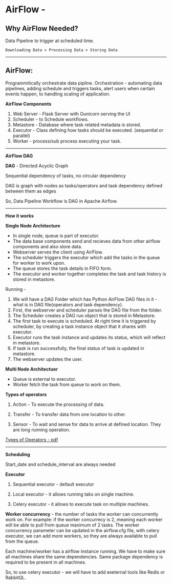 # AirFlow - 


## Why AirFlow Needed?

Data Pipeline to trigger at scheduled time.

```
Downloading Data > Processing Data > Storing Data
```
----

## AirFlow:

Programmitically orchestrate data pipline. Orchestration - automating data pipelines, adding schedule and triggers tasks, alert users when certain events happen, to handling scaling of application.

**AirFlow Components**

1. Web Server - Flask Server with Gunicorn serving the UI
2. Scheduler - to Schedule workflows.
3. Metastore - Database where task related metadata is stored.
4. Executor - Class defining how tasks should be executed. (sequential or parallel)
5. Worker - process/sub process executing your task.

----
**AirFlow DAG**

**DAG** - Directed Acyclic Graph

Sequential dependency of tasks, no circular dependency

DAG is graph with nodes as tasks/operators and task dependency defined between them as edges

So, Data Pipeline Workflow is DAG in Apache Airflow.

----
**How it works**

**Single Node Architecture**

- In single node, queue is part of executor. 
- The data base components send and recieves data from other airflow components and also store data. 
- Webserver serves the client using AirFlow. 
- The scheduler triggers the executor which add the tasks in the queue for worker to work upon.
- The queue stores the task details in FIFO form.
- The executor and worker together completes the task and task history is stored in metastore.

Running - 

1. We will have a DAG Folder which has Python AirFlow DAG files in it - what is in DAG file(operators and task dependency).
2. First, the webserver and scheduler parses the DAG file from the folder.
3. The Scheduler creates a DAG run object that is stored in Metastore.
4. The first task to execute is scheduled. At right time it is triggered by scheduler, by creating a task instance object that it shares with executor.
5. Executor runs the task instance and updates its status, which will reflect in metastore.
6. If task is run successfully, the final status of task is updated in metastore.
7. The webserver updates the user.


**Multi Node Architectuer**

- Queue is external to executor.
- Worker fetch the task from queue to work on them.


**Types of operators**

1. Action - To execute the processing of data.

2. Transfer - To transfer data from one location to other.

3. Sensor - To wait and sense for data to arrive at defined location. They are long running operation.

[Types of Operators - pdf](https://att-c.udemycdn.com/2020-01-21_14-50-16-0358b2195065f263c3cb612c1bc9c826/original.pdf?response-content-disposition=attachment%3B+filename%3DSection%2B3%2B-%2BWhat%2Bis%2Ban%2BOperator_.pdf&Expires=1648027579&Signature=lOoI3leqN0~bz9s-4JiJkqr9uG9n0LE3ZnNiACb-8U5ovpv~HVL4qnpEDIs9e~8de8Mgnb-vhiAVj6dyoMUx3GtAFvlYDdDP1F498s2E6iA8x4HjlSFiSz7B98B9ti8ayivaufngdM4PRBwTDXmRNOutyL~Xjd-mytwAnGJLhNQ8q3GP8MiwUeJ8BCNZ1ufO1Aw7lu1pid9RSxl8rEuQ6ZlqYuemF2CO6pvPa72VKcp1zhPRXvTHF8hY8RLtMd~zYGgBty32AAYMhxXITa7sx9iYB5-M7CLhR4M9OC9RG9MT53c4IUKgYURI7DPKpq0kNJsfeKmLLv3ZDz5LgyqWdw__&Key-Pair-Id=APKAITJV77WS5ZT7262A)


----------

**Scheduling**

Start_date and schedule_interval are always needed


**Executor**

1. Sequential executor - default executor

2. Local executor - it allows running taks on single machine. 

3. Celery executor - it allows to execute task on multiple machines.

**Worker concurrency** - the number of tasks the worker can concurrently work on. For example: if the worker concurrecy is 2, meaning each worker will be able to pull from queue maximum of 2 tasks. The worker concurrency parameter can be updated in the airflow.cfg file, with celery executor, we can add more workers, so they are always available to pull from the queue.

Each machine/worker has a airflow instance running. We have to make sure all machines share the same dependencies. Same package dependency is required to be present in all machines.

So, to use celery executor - we will have to add exeternal tools like Redis or RabbitQL.

